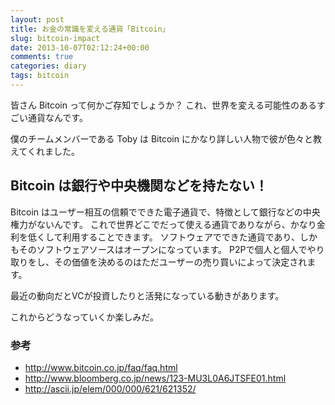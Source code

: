 ```yaml
---
layout: post
title: お金の常識を変える通貨「Bitcoin」
slug: bitcoin-impact
date: 2013-10-07T02:12:24+00:00
comments: true
categories: diary
tags: bitcoin
---
```


皆さん Bitcoin って何かご存知でしょうか？
これ、世界を変える可能性のあるすごい通貨なんです。

僕のチームメンバーである Toby は Bitcoin にかなり詳しい人物で彼が色々と教えてくれました。

## Bitcoin は銀行や中央機関などを持たない！

Bitcoin はユーザー相互の信頼でできた電子通貨で、特徴として銀行などの中央権力がないんです。
これで世界どこでだって使える通貨でありながら、かなり金利を低くして利用することできます。
ソフトウェアでできた通貨であり、しかもそのソフトウェアソースはオープンになっています。
P2Pで個人と個人でやり取りをし、その価値を決めるのはただユーザーの売り買いによって決定されます。

最近の動向だとVCが投資したりと活発になっている動きがあります。

これからどうなっていくか楽しみだ。

### 参考

- http://www.bitcoin.co.jp/faq/faq.html
- http://www.bloomberg.co.jp/news/123-MU3L0A6JTSFE01.html
- http://ascii.jp/elem/000/000/621/621352/
